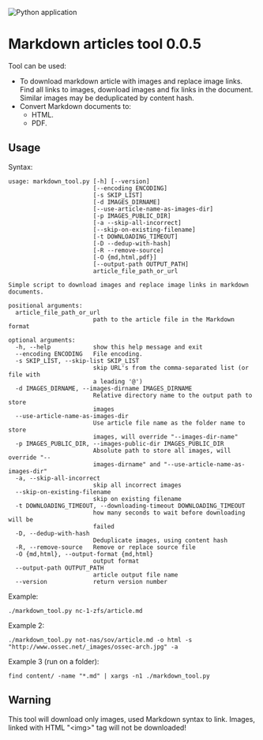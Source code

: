 ![Python application](https://github.com/artiomn/markdown_images_downloader/workflows/Python%20application/badge.svg)

# Markdown articles tool 0.0.5

Tool can be used:

- To download markdown article with images and replace image links.  
  Find all links to images, download images and fix links in the document.
  Similar images may be deduplicated by content hash.
- Convert Markdown documents to:
  * HTML.
  * PDF.


## Usage

Syntax:

```
usage: markdown_tool.py [-h] [--version]
                        [--encoding ENCODING]
                        [-s SKIP_LIST] 
                        [-d IMAGES_DIRNAME]
                        [--use-article-name-as-images-dir]
                        [-p IMAGES_PUBLIC_DIR]
                        [-a --skip-all-incorrect] 
                        [--skip-on-existing-filename]
                        [-t DOWNLOADING_TIMEOUT]
                        [-D --dedup-with-hash]
                        [-R --remove-source]
                        [-O {md,html,pdf}]
                        [--output-path OUTPUT_PATH]
                        article_file_path_or_url

Simple script to download images and replace image links in markdown
documents.

positional arguments:
  article_file_path_or_url
                        path to the article file in the Markdown format

optional arguments:
  -h, --help            show this help message and exit
  --encoding ENCODING   File encoding.
  -s SKIP_LIST, --skip-list SKIP_LIST
                        skip URL's from the comma-separated list (or file with
                        a leading '@')
  -d IMAGES_DIRNAME, --images-dirname IMAGES_DIRNAME
                        Relative directory name to the output path to store
                        images
  --use-article-name-as-images-dir
                        Use article file name as the folder name to store
                        images, will override "--images-dir-name"
  -p IMAGES_PUBLIC_DIR, --images-public-dir IMAGES_PUBLIC_DIR
                        Absolute path to store all images, will override "--
                        images-dirname" and "--use-article-name-as-images-dir"
  -a, --skip-all-incorrect
                        skip all incorrect images
  --skip-on-existing-filename
                        skip on existing filename
  -t DOWNLOADING_TIMEOUT, --downloading-timeout DOWNLOADING_TIMEOUT
                        how many seconds to wait before downloading will be
                        failed
  -D, --dedup-with-hash
                        Deduplicate images, using content hash
  -R, --remove-source   Remove or replace source file
  -O {md,html}, --output-format {md,html}
                        output format
  --output-path OUTPUT_PATH
                        article output file name
  --version             return version number
```

Example:

```
./markdown_tool.py nc-1-zfs/article.md
```

Example 2:

```
./markdown_tool.py not-nas/sov/article.md -o html -s "http://www.ossec.net/_images/ossec-arch.jpg" -a
```

Example 3 (run on a folder):

```
find content/ -name "*.md" | xargs -n1 ./markdown_tool.py
```

## Warning

This tool will download only images, used Markdown syntax to link.
Images, linked with HTML "\<img\>" tag will not be downloaded!
